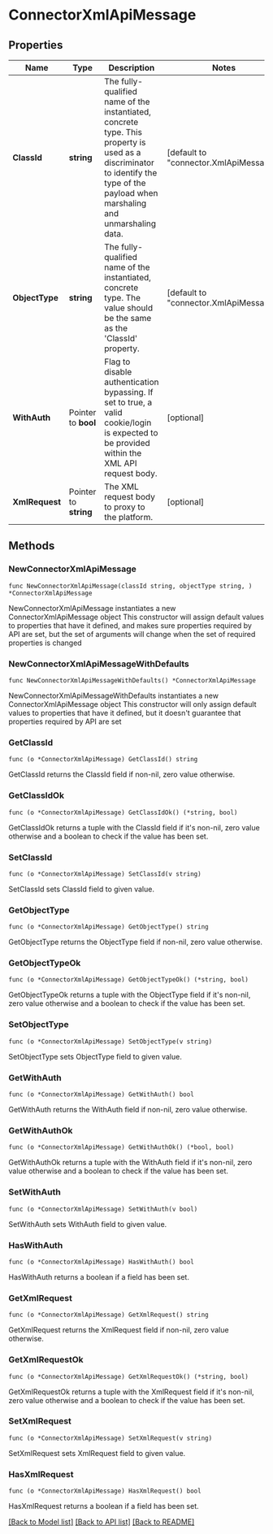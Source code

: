 # ConnectorXmlApiMessage

## Properties

Name | Type | Description | Notes
------------ | ------------- | ------------- | -------------
**ClassId** | **string** | The fully-qualified name of the instantiated, concrete type. This property is used as a discriminator to identify the type of the payload when marshaling and unmarshaling data. | [default to "connector.XmlApiMessage"]
**ObjectType** | **string** | The fully-qualified name of the instantiated, concrete type. The value should be the same as the &#39;ClassId&#39; property. | [default to "connector.XmlApiMessage"]
**WithAuth** | Pointer to **bool** | Flag to disable authentication bypassing. If set to true, a valid cookie/login is expected to be provided within the XML API request body. | [optional] 
**XmlRequest** | Pointer to **string** | The XML request body to proxy to the platform. | [optional] 

## Methods

### NewConnectorXmlApiMessage

`func NewConnectorXmlApiMessage(classId string, objectType string, ) *ConnectorXmlApiMessage`

NewConnectorXmlApiMessage instantiates a new ConnectorXmlApiMessage object
This constructor will assign default values to properties that have it defined,
and makes sure properties required by API are set, but the set of arguments
will change when the set of required properties is changed

### NewConnectorXmlApiMessageWithDefaults

`func NewConnectorXmlApiMessageWithDefaults() *ConnectorXmlApiMessage`

NewConnectorXmlApiMessageWithDefaults instantiates a new ConnectorXmlApiMessage object
This constructor will only assign default values to properties that have it defined,
but it doesn't guarantee that properties required by API are set

### GetClassId

`func (o *ConnectorXmlApiMessage) GetClassId() string`

GetClassId returns the ClassId field if non-nil, zero value otherwise.

### GetClassIdOk

`func (o *ConnectorXmlApiMessage) GetClassIdOk() (*string, bool)`

GetClassIdOk returns a tuple with the ClassId field if it's non-nil, zero value otherwise
and a boolean to check if the value has been set.

### SetClassId

`func (o *ConnectorXmlApiMessage) SetClassId(v string)`

SetClassId sets ClassId field to given value.


### GetObjectType

`func (o *ConnectorXmlApiMessage) GetObjectType() string`

GetObjectType returns the ObjectType field if non-nil, zero value otherwise.

### GetObjectTypeOk

`func (o *ConnectorXmlApiMessage) GetObjectTypeOk() (*string, bool)`

GetObjectTypeOk returns a tuple with the ObjectType field if it's non-nil, zero value otherwise
and a boolean to check if the value has been set.

### SetObjectType

`func (o *ConnectorXmlApiMessage) SetObjectType(v string)`

SetObjectType sets ObjectType field to given value.


### GetWithAuth

`func (o *ConnectorXmlApiMessage) GetWithAuth() bool`

GetWithAuth returns the WithAuth field if non-nil, zero value otherwise.

### GetWithAuthOk

`func (o *ConnectorXmlApiMessage) GetWithAuthOk() (*bool, bool)`

GetWithAuthOk returns a tuple with the WithAuth field if it's non-nil, zero value otherwise
and a boolean to check if the value has been set.

### SetWithAuth

`func (o *ConnectorXmlApiMessage) SetWithAuth(v bool)`

SetWithAuth sets WithAuth field to given value.

### HasWithAuth

`func (o *ConnectorXmlApiMessage) HasWithAuth() bool`

HasWithAuth returns a boolean if a field has been set.

### GetXmlRequest

`func (o *ConnectorXmlApiMessage) GetXmlRequest() string`

GetXmlRequest returns the XmlRequest field if non-nil, zero value otherwise.

### GetXmlRequestOk

`func (o *ConnectorXmlApiMessage) GetXmlRequestOk() (*string, bool)`

GetXmlRequestOk returns a tuple with the XmlRequest field if it's non-nil, zero value otherwise
and a boolean to check if the value has been set.

### SetXmlRequest

`func (o *ConnectorXmlApiMessage) SetXmlRequest(v string)`

SetXmlRequest sets XmlRequest field to given value.

### HasXmlRequest

`func (o *ConnectorXmlApiMessage) HasXmlRequest() bool`

HasXmlRequest returns a boolean if a field has been set.


[[Back to Model list]](../README.md#documentation-for-models) [[Back to API list]](../README.md#documentation-for-api-endpoints) [[Back to README]](../README.md)


